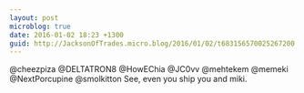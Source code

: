 ```yaml
---
layout: post
microblog: true
date: 2016-01-02 18:23 +1300
guid: http://JacksonOfTrades.micro.blog/2016/01/02/t683156570025267200.html
---
```

@cheezpiza @DELTATRON8 @HowEChia @JC0vv @mehtekem @memeki @NextPorcupine @smolkitton See, even you ship you and miki.
